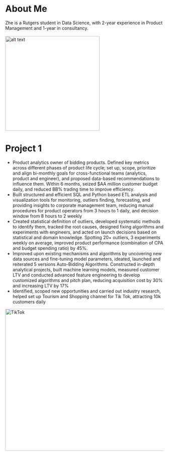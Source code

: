 # About Me
Zhe is a Rutgers student in Data Science, with 2-year experience in Product Management and 1-year in consultancy.
<br>
<br>
<img src="https://github.com/tuzkizhe0301/zhe_portfolio/blob/master/images/Siemens-Profile-photo.jpeg" alt="alt text" width="300" height="300">

# Project 1 
*	Product analytics owner of bidding products. Defined key metrics across different phases of product life cycle; set up, scope, prioritize and align bi-monthly goals for cross-functional teams (analytics, product and engineer), and proposed data-based recommendations to influence them. Within 6 months, seized $AA million customer budget daily, and reduced BB% trading time to improve efficiency. <br>
*	Built structured and efficient SQL and Python based ETL analysis and visualization tools for monitoring, outliers finding, forecasting, and providing insights to corporate management team, reducing manual procedures for product operators from 3 hours to 1 daily, and decision window from 8 hours to 2 weekly
*	Created statistical definition of outliers, developed systematic methods to identify them, tracked the root causes, designed fixing algorithms and experiments with engineers, and acted on launch decisions based on statistical and domain knowledge. Spotting 20+ outliers, 3 experiments weekly on average, improved product performance (combination of CPA and budget spending ratio) by 45%. 
*	Improved upon existing mechanisms and algorithms by uncovering new data sources and fine-tuning model parameters, ideated, launched and reiterated 5 versions Auto-Bidding Algorithms. Constructed in-depth analytical projects, built machine learning models, measured customer LTV and conducted advanced feature engineering to develop customized algorithms and pitch plan, reducing acquisition cost by 30% and increasing LTV by 17%
*	Identified, scoped new opportunities and carried out industry research, helped set up Tourism and Shopping channel for Tik Tok, attracting 10k customers daily 
<img src="https://github.com/tuzkizhe0301/Zhe-portfolio/blob/master/images/TikTokImage.jpg" alt="TikTok" width="800" height="450">
